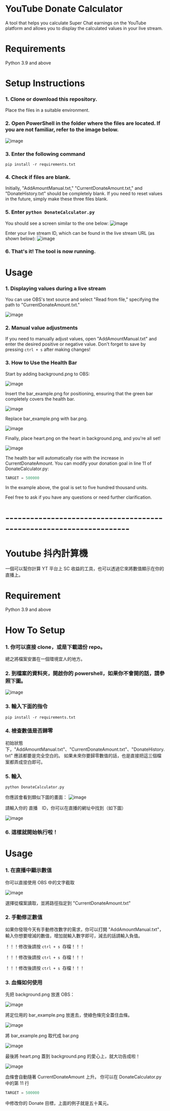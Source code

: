 # YouTube Donate Calculator

A tool that helps you calculate Super Chat earnings on the YouTube platform and allows you to display the calculated values in your live stream.

# Requirements

Python 3.9 and above

# Setup Instructions

### 1. Clone or download this repository.

Place the files in a suitable environment.

### 2. Open PowerShell in the folder where the files are located. If you are not familiar, refer to the image below.
![image](https://github.com/catagain/YT_Donate_Calculator/assets/35026988/08d9453b-2447-4661-9e3e-4ba193f5771f)

### 3. Enter the following command
```script
pip install -r requirements.txt
```

### 4. Check if files are blank.
Initially, "AddAmountManual.txt," "CurrentDonateAmount.txt," and "DonateHistory.txt" should be completely blank. If you need to reset values in the future, simply make these three files blank.

### 5. Enter ``` python DonateCalculator.py ```

You should see a screen similar to the one below:
![image](https://github.com/catagain/YT_Donate_Calculator/assets/35026988/8b700baa-3ea0-48f9-a282-be7bc1f3b670)

Enter your live stream ID, which can be found in the live stream URL (as shown below):
![image](https://github.com/catagain/YT_Donate_Calculator/assets/35026988/f8913835-1bd1-481f-a2b1-67a85a6f92cf)

### 6. That's it! The tool is now running.

# Usage

### 1. Displaying values during a live stream
You can use OBS's text source and select "Read from file," specifying the path to "CurrentDonateAmount.txt."

![image](https://github.com/catagain/YT_Donate_Calculator/assets/35026988/5e741952-34cd-4ea9-a4a3-ac3c8d59fc4e)

### 2. Manual value adjustments

If you need to manually adjust values, open "AddAmountManual.txt" and enter the desired positive or negative value. Don't forget to save by pressing ```ctrl + s``` after making changes!


### 3. How to Use the Health Bar
Start by adding background.png to OBS:

![image](https://github.com/catagain/YT_Donate_Calculator/assets/35026988/123f2855-d868-4377-a09e-519a02e69c3a)

Insert the bar_example.png for positioning, ensuring that the green bar completely covers the health bar.

![image](https://github.com/catagain/YT_Donate_Calculator/assets/35026988/ac942100-f0d9-4a9d-98a0-5fae6b4cff38)

Replace bar_example.png with bar.png.

![image](https://github.com/catagain/YT_Donate_Calculator/assets/35026988/9eb3e388-3578-4b3a-995c-9f25e067b62d)

Finally, place heart.png on the heart in background.png, and you're all set!

![image](https://github.com/catagain/YT_Donate_Calculator/assets/35026988/000d8133-6e57-40c8-a709-856ff2921c9a)

The health bar will automatically rise with the increase in CurrentDonateAmount.
You can modify your donation goal in line 11 of DonateCalculator.py:

```python
TARGET = 500000
```
In the example above, the goal is set to five hundred thousand units.

Feel free to ask if you have any questions or need further clarification.

# --------------------------------------------------------------------

# Youtube 抖內計算機

一個可以幫你計算 YT 平台上 SC 收益的工具，也可以透過它來將數值顯示在你的直播上。

# Requirement

Python 3.9 and above

# How To Setup

### 1. 你可以直接 clone，或是下載這份 repo。
總之將檔案安置在一個環境宜人的地方。

### 2. 到檔案的資料夾，開啟你的 powershell，如果你不會開的話，請參照下圖。
![image](https://github.com/catagain/YT_Donate_Calculator/assets/35026988/08d9453b-2447-4661-9e3e-4ba193f5771f)

### 3. 輸入下面的指令
```script
pip install -r requirements.txt
```

### 4. 檢查數值是否歸零
初始狀態下，"AddAmountManual.txt"、"CurrentDonateAmount.txt"、"DonateHistory.txt" 應該都要是完全空白的。
如果未來你要歸零數值的話，也是直接把這三個檔案都弄成空白即可。

### 5. 輸入
```script
python DonateCalculator.py
```

你應該會看到類似下圖的畫面：
![image](https://github.com/catagain/YT_Donate_Calculator/assets/35026988/8b700baa-3ea0-48f9-a282-be7bc1f3b670)

請輸入你的 直播　ID，你可以在直播的網址中找到（如下圖）

![image](https://github.com/catagain/YT_Donate_Calculator/assets/35026988/f8913835-1bd1-481f-a2b1-67a85a6f92cf)


### 6. 這樣就開始執行啦！

# Usage

### 1. 在直播中顯示數值
你可以直接使用 OBS 中的文字截取

![image](https://github.com/catagain/YT_Donate_Calculator/assets/35026988/5e741952-34cd-4ea9-a4a3-ac3c8d59fc4e)

選擇從檔案讀取，並將路徑指定到 "CurrentDonateAmount.txt"

### 2. 手動修正數值

如果你發現今天有手動修改數字的需求，你可以打開 "AddAmountManual.txt"，輸入你想要增減的數值，增加就輸入數字即可，減去的話請輸入負值。

！！！修改後請按 ```ctrl + s ```存檔！！！

！！！修改後請按 ```ctrl + s ```存檔！！！

！！！修改後請按 ```ctrl + s ```存檔！！！

### 3. 血條如何使用

先把 background.png 放進 OBS：

![image](https://github.com/catagain/YT_Donate_Calculator/assets/35026988/123f2855-d868-4377-a09e-519a02e69c3a)

將定位用的 bar_example.png 放進去，使綠色條完全蓋住血條。

![image](https://github.com/catagain/YT_Donate_Calculator/assets/35026988/ac942100-f0d9-4a9d-98a0-5fae6b4cff38)

將 bar_example.png 取代成 bar.png

![image](https://github.com/catagain/YT_Donate_Calculator/assets/35026988/9eb3e388-3578-4b3a-995c-9f25e067b62d)

最後將 heart.png 蓋到 background.png 的愛心上，就大功告成啦！

![image](https://github.com/catagain/YT_Donate_Calculator/assets/35026988/000d8133-6e57-40c8-a709-856ff2921c9a)

血條會自動隨著 CurrentDonateAmount 上升。
你可以在 DonateCalculator.py 中的第 11 行
```python
TARGET = 500000
```
中修改你的 Donate 目標，上面的例子就是五十萬元。
